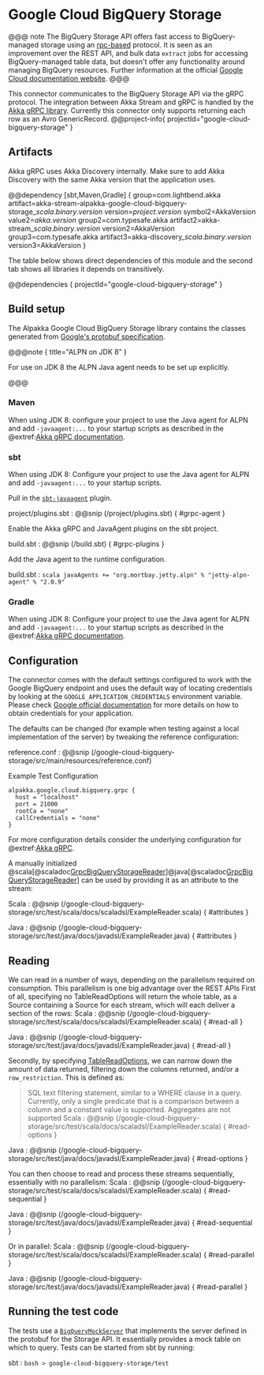 # Google Cloud BigQuery Storage

@@@ note
The BigQuery Storage API offers fast access to BigQuery-managed storage using an [rpc-based](https://cloud.google.com/bigquery/docs/reference/storage/rpc) protocol.
It is seen as an improvement over the REST API, and bulk data `extract` jobs for accessing BigQuery-managed table data, but doesn't offer any functionality around managing BigQuery resources.
Further information at the official [Google Cloud documentation website](https://cloud.google.com/bigquery/docs/reference/storage).
@@@

This connector communicates to the BigQuery Storage API via the gRPC protocol. The integration between Akka Stream and gRPC is handled by the
[Akka gRPC library](https://github.com/akka/akka-grpc). Currently this connector only supports returning each row as an Avro GenericRecord.
@@project-info{ projectId="google-cloud-bigquery-storage" }

## Artifacts

Akka gRPC uses Akka Discovery internally. Make sure to add Akka Discovery with the same Akka version that the application uses.

@@dependency [sbt,Maven,Gradle] {
  group=com.lightbend.akka
  artifact=akka-stream-alpakka-google-cloud-bigquery-storage_$scala.binary.version$
  version=$project.version$
  symbol2=AkkaVersion
  value2=$akka.version$
  group2=com.typesafe.akka
  artifact2=akka-stream_$scala.binary.version$
  version2=AkkaVersion
  group3=com.typesafe.akka
  artifact3=akka-discovery_$scala.binary.version$
  version3=AkkaVersion
}

The table below shows direct dependencies of this module and the second tab shows all libraries it depends on transitively.

@@dependencies { projectId="google-cloud-bigquery-storage" }

## Build setup

The Alpakka Google Cloud BigQuery Storage library contains the classes generated from [Google's protobuf specification](https://github.com/googleapis/java-bigquerystorage/tree/master/proto-google-cloud-bigquerystorage-v1).

@@@note { title="ALPN on JDK 8" }

For use on JDK 8 the ALPN Java agent needs to be set up explicitly.

@@@

### Maven

When using JDK 8: configure your project to use the Java agent for ALPN and add `-javaagent:...` to your startup scripts as described in the @extref:[Akka gRPC documentation](akka-grpc:/buildtools/maven.html#starting-your-akka-grpc-server-from-maven).

### sbt

When using JDK 8: Configure your project to use the Java agent for ALPN and add `-javaagent:...` to your startup scripts.

Pull in the [`sbt-javaagent`](https://github.com/sbt/sbt-javaagent) plugin.

project/plugins.sbt
: @@snip (/project/plugins.sbt) { #grpc-agent }

Enable the Akka gRPC and JavaAgent plugins on the sbt project.

build.sbt
: @@snip (/build.sbt) { #grpc-plugins }

Add the Java agent to the runtime configuration.

build.sbt
:   ```scala
    javaAgents += "org.mortbay.jetty.alpn" % "jetty-alpn-agent" % "2.0.9"
    ```

### Gradle

When using JDK 8: Configure your project to use the Java agent for ALPN and add `-javaagent:...` to your startup scripts as described in the @extref:[Akka gRPC documentation](akka-grpc:/buildtools/gradle.html#starting-your-akka-grpc-server-from-gradle).

## Configuration

The connector comes with the default settings configured to work with the Google BigQuery endpoint and uses the default way of
locating credentials by looking at the `GOOGLE_APPLICATION_CREDENTIALS` environment variable. Please check
[Google official documentation](https://cloud.google.com/bigquery/docs/reference/libraries#setting_up_authentication) for more details
on how to obtain credentials for your application.

The defaults can be changed (for example when testing against a local implementation of the server) by tweaking the reference configuration:

reference.conf
: @@snip (/google-cloud-bigquery-storage/src/main/resources/reference.conf)

Example Test Configuration
```
alpakka.google.cloud.bigquery.grpc {
  host = "localhost"
  port = 21000
  rootCa = "none"
  callCredentials = "none"
}
```

For more configuration details consider the underlying configuration for @extref:[Akka gRPC](akka-grpc:/client/configuration.html).

A manually initialized @scala[@scaladoc[GrpcBigQueryStorageReader](akka.stream.alpakka.googlecloud.bigquery.storage.scaladsl.GrpcBigQueryStorageReader)]@java[@scaladoc[GrpcBigQueryStorageReader](akka.stream.alpakka.googlecloud.bigquery.storage.javadsl.GrpcBigQueryStorageReader)] can be used by providing it as an attribute to the stream:

Scala
: @@snip (/google-cloud-bigquery-storage/src/test/scala/docs/scaladsl/ExampleReader.scala) { #attributes }

Java
: @@snip (/google-cloud-bigquery-storage/src/test/java/docs/javadsl/ExampleReader.java) { #attributes }

## Reading

We can read in a number of ways, depending on the parallelism required on consumption. This parallelism is one big advantage over the REST APIs
First of all, specifying no TableReadOptions will return the whole table, as a Source containing a Source for each stream, which will each deliver a section of the rows:
Scala
: @@snip (/google-cloud-bigquery-storage/src/test/scala/docs/scaladsl/ExampleReader.scala) { #read-all }

Java
: @@snip (/google-cloud-bigquery-storage/src/test/java/docs/javadsl/ExampleReader.java) { #read-all }

Secondly, by specifying [TableReadOptions](https://cloud.google.com/bigquery/docs/reference/storage/rpc/google.cloud.bigquery.storage.v1#tablereadoptions), we can narrow down the amount of data returned, filtering down the columns returned, and/or a `row_restriction`. This is defined as:
> SQL text filtering statement, similar to a WHERE clause in a query. Currently, only a single predicate that is a comparison between a column and a constant value is supported. Aggregates are not supported
Scala
: @@snip (/google-cloud-bigquery-storage/src/test/scala/docs/scaladsl/ExampleReader.scala) { #read-options }

Java
: @@snip (/google-cloud-bigquery-storage/src/test/java/docs/javadsl/ExampleReader.java) { #read-options }

You can then choose to read and process these streams sequentially, essentially with no parallelism:
Scala
: @@snip (/google-cloud-bigquery-storage/src/test/scala/docs/scaladsl/ExampleReader.scala) { #read-sequential }

Java
: @@snip (/google-cloud-bigquery-storage/src/test/java/docs/javadsl/ExampleReader.java) { #read-sequential }

Or in parallel:
Scala
: @@snip (/google-cloud-bigquery-storage/src/test/scala/docs/scaladsl/ExampleReader.scala) { #read-parallel }

Java
: @@snip (/google-cloud-bigquery-storage/src/test/java/docs/javadsl/ExampleReader.java) { #read-parallel }


## Running the test code
The tests use a [`BigQueryMockServer`](/google-cloud-bigquery-storage/src/test/scala/akka/stream/alpakka/bigquery/storage/mock/BigQueryMockServer.scala) that implements the server defined in the protobuf for the Storage API. It essentially provides a mock table on which to query.
Tests can be started from sbt by running:

sbt
:   ```bash
    > google-cloud-bigquery-storage/test
    ```

